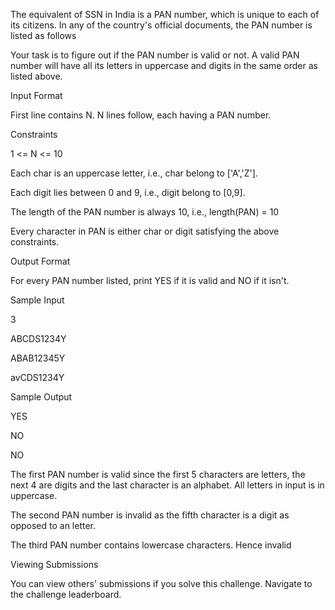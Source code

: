 The equivalent of SSN in India is a PAN number, which is unique to each of its citizens. In any of the country's official documents, the PAN number is listed as follows

<char><char><char><char><char><digit><digit><digit><digit><char>

Your task is to figure out if the PAN number is valid or not. A valid PAN number will have all its letters in uppercase and digits in the same order as listed above.

Input Format

First line contains N. N lines follow, each having a PAN number.

Constraints

1 <= N <= 10

Each char is an uppercase letter, i.e., char belong to ['A','Z']. 

Each digit lies between 0 and 9, i.e., digit belong to [0,9].

The length of the PAN number is always 10, i.e., length(PAN) = 10

Every character in PAN is either char or digit satisfying the above constraints. 

Output Format

For every PAN number listed, print YES if it is valid and NO if it isn't.

Sample Input

3

ABCDS1234Y

ABAB12345Y

avCDS1234Y

Sample Output

YES

NO

NO

The first PAN number is valid since the first 5 characters are letters, the next 4 are digits and the last character is an alphabet. All letters in input is in uppercase. 

The second PAN number is invalid as the fifth character is a digit as opposed to an letter. 

The third PAN number contains lowercase characters. Hence invalid

Viewing Submissions

You can view others' submissions if you solve this challenge. Navigate to the challenge leaderboard.
